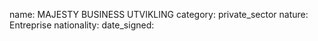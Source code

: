 name: MAJESTY BUSINESS UTVIKLING
category: private_sector
nature:  Entreprise
nationality: 
date_signed:
    